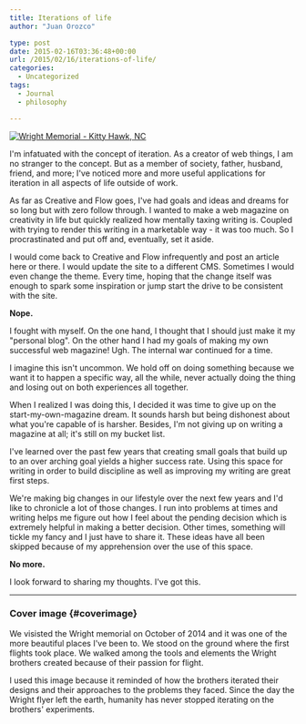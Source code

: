 ```yaml
---
title: Iterations of life
author: "Juan Orozco" 

type: post
date: 2015-02-16T03:36:48+00:00
url: /2015/02/16/iterations-of-life/
categories:
  - Uncategorized
tags:
  - Journal
  - philosophy

---
```

[<img src="https://i0.wp.com/m.creativeandflow.com/images/2015/02/wright_sm.jpg?w=580" alt="Wright Memorial - Kitty Hawk, NC" data-recalc-dims="1" />][1]

I'm infatuated with the concept of iteration. As a creator of web things, I am no stranger to the concept. But as a member of society, father, husband, friend, and more; I've noticed more and more useful applications for iteration in all aspects of life outside of work.

As far as Creative and Flow goes, I've had goals and ideas and dreams for so long but with zero follow through. I wanted to make a web magazine on creativity in life but quickly realized how mentally taxing writing is. Coupled with trying to render this writing in a marketable way - it was too much. So I procrastinated and put off and, eventually, set it aside.

I would come back to Creative and Flow infrequently and post an article here or there. I would update the site to a different CMS. Sometimes I would even change the theme. Every time, hoping that the change itself was enough to spark some inspiration or jump start the drive to be consistent with the site.

**Nope.**

I fought with myself. On the one hand, I thought that I should just make it my "personal blog". On the other hand I had my goals of making my own successful web magazine! Ugh. The internal war continued for a time.

I imagine this isn't uncommon. We hold off on doing something because we want it to happen a specific way, all the while, never actually doing the thing and losing out on both experiences all together.

When I realized I was doing this, I decided it was time to give up on the start-my-own-magazine dream. It sounds harsh but being dishonest about what you're capable of is harsher. Besides, I'm not giving up on writing a magazine at all; it's still on my bucket list.

I've learned over the past few years that creating small goals that build up to an over arching goal yields a higher success rate. Using this space for writing in order to build discipline as well as improving my writing are great first steps.

We're making big changes in our lifestyle over the next few years and I'd like to chronicle a lot of those changes. I run into problems at times and writing helps me figure out how I feel about the pending decision which is extremely helpful in making a better decision. Other times, something will tickle my fancy and I just have to share it. These ideas have all been skipped because of my apprehension over the use of this space.

**No more.**

I look forward to sharing my thoughts. I've got this.

* * *

### Cover image {#coverimage}

We visisted the Wright memorial on October of 2014 and it was one of the more beautiful places I've been to. We stood on the ground where the first flights took place. We walked among the tools and elements the Wright brothers created because of their passion for flight.

I used this image because it reminded of how the brothers iterated their designs and their approaches to the problems they faced. Since the day the Wright flyer left the earth, humanity has never stopped iterating on the brothers' experiments.

 [1]: https://i0.wp.com/m.creativeandflow.com/images/2015/02/wright.jpg